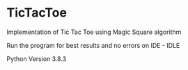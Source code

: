 # TicTacToe
Implementation of Tic Tac Toe using Magic Square algorithm 

Run the program for best results and no errors on IDE - IDLE

Python Version 3.8.3
